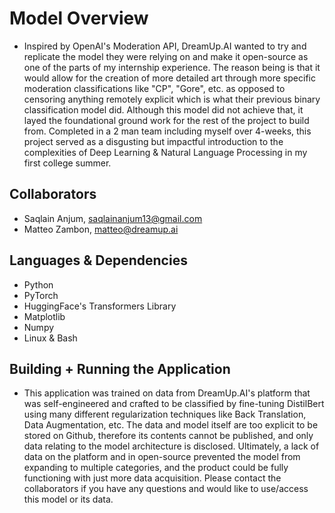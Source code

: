 # Model Overview
 * Inspired by OpenAI's Moderation API, DreamUp.AI wanted to try and replicate the model they were relying on and make it open-source as one of the parts of my internship experience. The reason being is that it would allow for the creation of more detailed art through more specific moderation classifications like "CP", "Gore", etc. as opposed to censoring anything remotely explicit which is what their previous binary classification model did. Although this model did not achieve that, it layed the foundational ground work for the rest of the project to build from. Completed in a 2 man team including myself over 4-weeks, this project served as a disgusting but impactful introduction to the complexities of Deep Learning & Natural Language Processing in my first college summer.

## Collaborators
 * Saqlain Anjum, saqlainanjum13@gmail.com
 * Matteo Zambon, matteo@dreamup.ai

## Languages & Dependencies
 * Python
 * PyTorch
 * HuggingFace's Transformers Library
 * Matplotlib
 * Numpy
 * Linux & Bash

## Building + Running the Application
 * This application was trained on data from DreamUp.AI's platform that was self-engineered and crafted to be classified by fine-tuning DistilBert using many different regularization techniques like Back Translation, Data Augmentation, etc. The data and model itself are too explicit to be stored on Github, therefore its contents cannot be published, and only data relating to the model architecture is disclosed. Ultimately, a lack of data on the platform and in open-source prevented the model from expanding to multiple categories, and the product could be fully functioning with just more data acquisition. Please contact the collaborators if you have any questions and would like to use/access this model or its data. 
